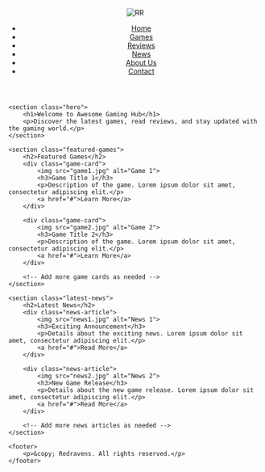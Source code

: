 <!DOCTYPE html>
<html lang="en">
<head>
    <meta charset="UTF-8">
    <meta name="viewport" content="width=device-width, initial-scale=1.0">
    <title>Awesome Gaming Hub</title>
    <link rel="stylesheet" href="styles.css">
</head>
<body>
    <header>
        <div class="logo">
            <img src="logo.png" alt="RR">
        </div>
        <nav>
            <ul>
                <li><a href="#">Home</a></li>
                <li><a href="#">Games</a></li>
                <li><a href="#">Reviews</a></li>
                <li><a href="#">News</a></li>
                <li><a href="#">About Us</a></li>
                <li><a href="#">Contact</a></li>
            </ul>
        </nav>
    </header>

    <section class="hero">
        <h1>Welcome to Awesome Gaming Hub</h1>
        <p>Discover the latest games, read reviews, and stay updated with the gaming world.</p>
    </section>

    <section class="featured-games">
        <h2>Featured Games</h2>
        <div class="game-card">
            <img src="game1.jpg" alt="Game 1">
            <h3>Game Title 1</h3>
            <p>Description of the game. Lorem ipsum dolor sit amet, consectetur adipiscing elit.</p>
            <a href="#">Learn More</a>
        </div>

        <div class="game-card">
            <img src="game2.jpg" alt="Game 2">
            <h3>Game Title 2</h3>
            <p>Description of the game. Lorem ipsum dolor sit amet, consectetur adipiscing elit.</p>
            <a href="#">Learn More</a>
        </div>

        <!-- Add more game cards as needed -->
    </section>

    <section class="latest-news">
        <h2>Latest News</h2>
        <div class="news-article">
            <img src="news1.jpg" alt="News 1">
            <h3>Exciting Announcement</h3>
            <p>Details about the exciting news. Lorem ipsum dolor sit amet, consectetur adipiscing elit.</p>
            <a href="#">Read More</a>
        </div>

        <div class="news-article">
            <img src="news2.jpg" alt="News 2">
            <h3>New Game Release</h3>
            <p>Details about the new game release. Lorem ipsum dolor sit amet, consectetur adipiscing elit.</p>
            <a href="#">Read More</a>
        </div>

        <!-- Add more news articles as needed -->
    </section>

    <footer>
        <p>&copy; Redravens. All rights reserved.</p>
    </footer>
</body>
</html>
